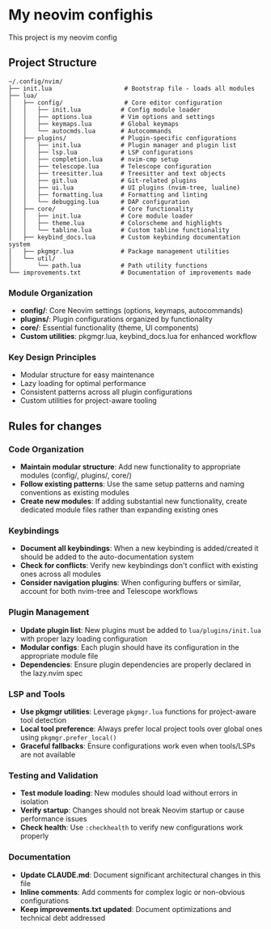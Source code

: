 # My neovim confighis
This project is my neovim config

## Project Structure

```
~/.config/nvim/
├── init.lua                    # Bootstrap file - loads all modules
├── lua/
│   ├── config/                 # Core editor configuration
│   │   ├── init.lua           # Config module loader
│   │   ├── options.lua        # Vim options and settings
│   │   ├── keymaps.lua        # Global keymaps
│   │   └── autocmds.lua       # Autocommands
│   ├── plugins/               # Plugin-specific configurations  
│   │   ├── init.lua           # Plugin manager and plugin list
│   │   ├── lsp.lua            # LSP configurations
│   │   ├── completion.lua     # nvim-cmp setup
│   │   ├── telescope.lua      # Telescope configuration
│   │   ├── treesitter.lua     # Treesitter and text objects
│   │   ├── git.lua            # Git-related plugins
│   │   ├── ui.lua             # UI plugins (nvim-tree, lualine)
│   │   ├── formatting.lua     # Formatting and linting
│   │   └── debugging.lua      # DAP configuration
│   ├── core/                  # Core functionality
│   │   ├── init.lua           # Core module loader  
│   │   ├── theme.lua          # Colorscheme and highlights
│   │   └── tabline.lua        # Custom tabline functionality
│   ├── keybind_docs.lua       # Custom keybinding documentation system
│   ├── pkgmgr.lua             # Package management utilities
│   └── util/
│       └── path.lua           # Path utility functions
└── improvements.txt           # Documentation of improvements made
```

### Module Organization
- **config/**: Core Neovim settings (options, keymaps, autocommands)
- **plugins/**: Plugin configurations organized by functionality
- **core/**: Essential functionality (theme, UI components)
- **Custom utilities**: pkgmgr.lua, keybind_docs.lua for enhanced workflow

### Key Design Principles
- Modular structure for easy maintenance
- Lazy loading for optimal performance
- Consistent patterns across all plugin configurations
- Custom utilities for project-aware tooling

## Rules for changes

### Code Organization
* **Maintain modular structure**: Add new functionality to appropriate modules (config/, plugins/, core/)
* **Follow existing patterns**: Use the same setup patterns and naming conventions as existing modules
* **Create new modules**: If adding substantial new functionality, create dedicated module files rather than expanding existing ones

### Keybindings
* **Document all keybindings**: When a new keybinding is added/created it should be added to the auto-documentation system
* **Check for conflicts**: Verify new keybindings don't conflict with existing ones across all modules
* **Consider navigation plugins**: When configuring buffers or similar, account for both nvim-tree and Telescope workflows

### Plugin Management
* **Update plugin list**: New plugins must be added to `lua/plugins/init.lua` with proper lazy loading configuration
* **Modular configs**: Each plugin should have its configuration in the appropriate module file
* **Dependencies**: Ensure plugin dependencies are properly declared in the lazy.nvim spec

### LSP and Tools
* **Use pkgmgr utilities**: Leverage `pkgmgr.lua` functions for project-aware tool detection
* **Local tool preference**: Always prefer local project tools over global ones using `pkgmgr.prefer_local()`
* **Graceful fallbacks**: Ensure configurations work even when tools/LSPs are not available

### Testing and Validation
* **Test module loading**: New modules should load without errors in isolation
* **Verify startup**: Changes should not break Neovim startup or cause performance issues
* **Check health**: Use `:checkhealth` to verify new configurations work properly

### Documentation
* **Update CLAUDE.md**: Document significant architectural changes in this file
* **Inline comments**: Add comments for complex logic or non-obvious configurations
* **Keep improvements.txt updated**: Document optimizations and technical debt addressed

